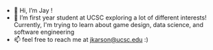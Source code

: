 - 👋 Hi, I’m Jay !
- 👀 I’m first year student at UCSC exploring a lot of different interests! Currently, I'm trying to learn about game design, data science, and software engineering
- 📫 feel free to reach me at jkarson@ucsc.edu :)

<!---
l0tad/l0tad is a ✨ special ✨ repository because its `README.md` (this file) appears on your GitHub profile.
You can click the Preview link to take a look at your changes.
--->
